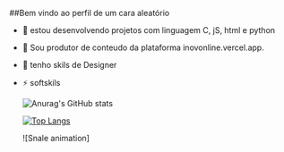 ##Bem vindo ao perfil de um cara aleatório

- 🔭 estou desenvolvendo projetos com linguagem C, jS, html e python
- 🤖 Sou produtor de conteudo da plataforma inovonline.vercel.app.
- 💬 tenho skils de Designer 
- ⚡ softskils


  ![Anurag's GitHub stats](https://github-readme-stats.vercel.app/api?username=PatrickMoraesCutrim&show_icons=true&theme=radical)
  
  [![Top Langs](https://github-readme-stats.vercel.app/api/top-langs/?username=PatrickMoraesCutrim&layout=compact)](https://github.com/anuraghazra/github-readme-stats)

  ![Snale animation]
